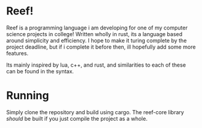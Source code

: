 # Reef!

Reef is a programming language i am developing for one of my computer science
projects in college! Written wholly in rust, its a language based around
simplicity and efficiency. I hope to make it turing complete by the project
deadline, but if i complete it before then, ill hopefully add some more features.

Its mainly inspired by lua, c++, and rust, and similarities to each of these can
be found in the syntax.

# Running

Simply clone the repository and build using cargo. The reef-core library *should*
be built if you just compile the project as a whole.
